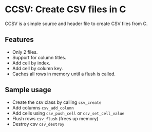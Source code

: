 # CCSV: Create CSV files in C

CCSV is a simple source and header file to create CSV files from C.

## Features
- Only 2 files.
- Support for column titles.
- Add cell by index.
- Add cell by column key.
- Caches all rows in memory until a flush is called.


## Sample usage
- Create the csv class by calling `csv_create`
- Add columns `csv_add_column`
- Add cells using `csv_push_cell` or `csv_set_cell_value`
- Flush rows `csv_flush` (frees up memory)
- Destroy csv `csv_destroy`
